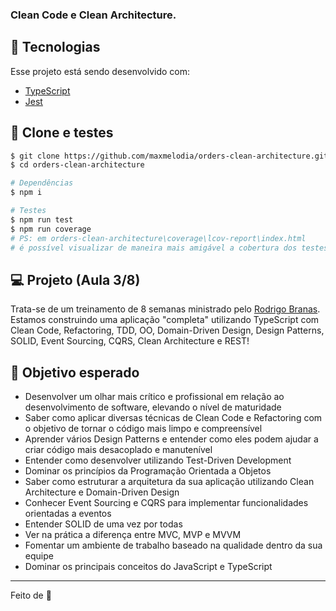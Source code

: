 ### Clean Code e Clean Architecture. 

## 🧪 Tecnologias
Esse projeto está sendo desenvolvido com: 
- [TypeScript](https://www.typescriptlang.org/)
- [Jest](https://jestjs.io/pt-BR/)

## 🚀 Clone e testes
```bash
$ git clone https://github.com/maxmelodia/orders-clean-architecture.git
$ cd orders-clean-architecture
```
```bash
# Dependências
$ npm i

# Testes
$ npm run test
$ npm run coverage
# PS: em orders-clean-architecture\coverage\lcov-report\index.html
# é possível visualizar de maneira mais amigável a cobertura dos testes.
```
## 💻 Projeto (Aula 3/8)
Trata-se de um treinamento de 8 semanas ministrado pelo [Rodrigo Branas](https://app.branas.io). 
Estamos construindo uma aplicação "completa" utilizando TypeScript com Clean Code, Refactoring, 
TDD, OO, Domain-Driven Design, Design Patterns, SOLID, Event Sourcing, CQRS, Clean Architecture e REST!

## 🙏 Objetivo esperado
- Desenvolver um olhar mais crítico e profissional em relação ao desenvolvimento de software, elevando o nível de maturidade
- Saber como aplicar diversas técnicas de Clean Code e Refactoring com o objetivo de tornar o código mais limpo e compreensível
- Aprender vários Design Patterns e entender como eles podem ajudar a criar código mais desacoplado e manutenível
- Entender como desenvolver utilizando Test-Driven Development
- Dominar os princípios da Programação Orientada a Objetos
- Saber como estruturar a arquitetura da sua aplicação utilizando Clean Architecture e Domain-Driven Design
- Conhecer Event Sourcing e CQRS para implementar funcionalidades orientadas a eventos
- Entender SOLID de uma vez por todas
- Ver na prática a diferença entre MVC, MVP e MVVM
- Fomentar um ambiente de trabalho baseado na qualidade dentro da sua equipe
- Dominar os principais conceitos do JavaScript e TypeScript

---

Feito de 💙 
